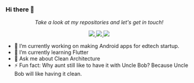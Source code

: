 ### Hi there 👋
<p align="center">
  <i>Take a look at my repositories and let's get in touch!</i>

<p align="center">
  <a href= "https://github.com/shashankdaima/">
    <img src="https://img.icons8.com/material-outlined/30/000000/source-code.png"/>
  </a>
  <a href= "https://www.linkedin.com/in/shashank-daima-b5b66b202/">
    <img src="https://img.icons8.com/material-outlined/30/000000/linkedin.png"/>
  </a>
  <a href= "https://t.me/daimashashank10">
    <img src="https://img.icons8.com/material/30/000000/telegram-app.png"/>
  </a>
  
</p>

- 🔭 I’m currently working on making Android apps for edtech startup.
- 🌱 I’m currently learning Flutter
- 💬 Ask me about Clean Architecture
- ⚡ Fun fact: Why aunt still like to have it with Uncle Bob? Because Uncle Bob will like having it clean.
